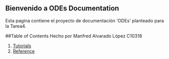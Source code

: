 ##  Bienvenido a ODEs Documentation

Esta pagina contiene el proyecto de documentación 'ODEs' planteado para la Tarea4.

##Table of Contents
Hecho por Manfred Alvarado López C10318

1. [Tutorials](tutorials.md)
2. [Reference](reference.md)
